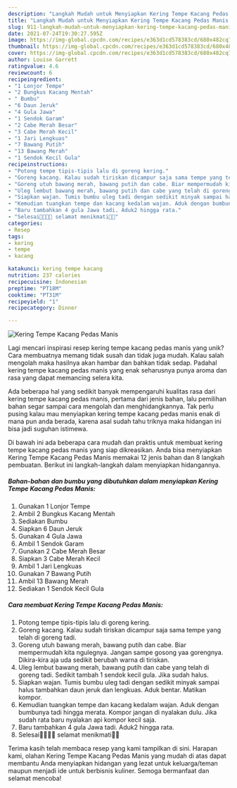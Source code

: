 ```yaml
---
description: "Langkah Mudah untuk Menyiapkan Kering Tempe Kacang Pedas Manis Anti Gagal"
title: "Langkah Mudah untuk Menyiapkan Kering Tempe Kacang Pedas Manis Anti Gagal"
slug: 911-langkah-mudah-untuk-menyiapkan-kering-tempe-kacang-pedas-manis-anti-gagal
date: 2021-07-24T19:30:27.595Z
image: https://img-global.cpcdn.com/recipes/e363d1cd578383cd/680x482cq70/kering-tempe-kacang-pedas-manis-foto-resep-utama.jpg
thumbnail: https://img-global.cpcdn.com/recipes/e363d1cd578383cd/680x482cq70/kering-tempe-kacang-pedas-manis-foto-resep-utama.jpg
cover: https://img-global.cpcdn.com/recipes/e363d1cd578383cd/680x482cq70/kering-tempe-kacang-pedas-manis-foto-resep-utama.jpg
author: Louise Garrett
ratingvalue: 4.6
reviewcount: 6
recipeingredient:
- "1 Lonjor Tempe"
- "2 Bungkus Kacang Mentah"
- " Bumbu"
- "6 Daun Jeruk"
- "4 Gula Jawa"
- "1 Sendok Garam"
- "2 Cabe Merah Besar"
- "3 Cabe Merah Kecil"
- "1 Jari Lengkuas"
- "7 Bawang Putih"
- "13 Bawang Merah"
- "1 Sendok Kecil Gula"
recipeinstructions:
- "Potong tempe tipis-tipis lalu di goreng kering."
- "Goreng kacang. Kalau sudah tiriskan dicampur saja sama tempe yang telah di goreng tadi."
- "Goreng utuh bawang merah, bawang putih dan cabe. Biar mempermudah kita ngulegnya. Jangan sampe gosong yaa gorengnya. Dikira-kira aja uda sedikit berubah warna di tiriskan."
- "Uleg lembut bawang merah, bawang putih dan cabe yang telah di goreng tadi. Sedikit tambah 1 sendok kecil gula. Jika sudah halus."
- "Siapkan wajan. Tumis bumbu uleg tadi dengan sedikit minyak sampai halus tambahkan daun jeruk dan lengkuas. Aduk bentar. Matikan kompor."
- "Kemudian tuangkan tempe dan kacang kedalam wajan. Aduk dengan bumbunya tadi hingga merata. Kompor jangan di nyalakan dulu. Jika sudah rata baru nyalakan api kompor kecil saja."
- "Baru tambahkan 4 gula Jawa tadi. Aduk2 hingga rata."
- "Selesai👏🏻😘😍 selamat menikmati🤎💐"
categories:
- Resep
tags:
- kering
- tempe
- kacang

katakunci: kering tempe kacang 
nutrition: 237 calories
recipecuisine: Indonesian
preptime: "PT18M"
cooktime: "PT31M"
recipeyield: "1"
recipecategory: Dinner

---
```



![Kering Tempe Kacang Pedas Manis](https://img-global.cpcdn.com/recipes/e363d1cd578383cd/680x482cq70/kering-tempe-kacang-pedas-manis-foto-resep-utama.jpg)

Lagi mencari inspirasi resep kering tempe kacang pedas manis yang unik? Cara membuatnya memang tidak susah dan tidak juga mudah. Kalau salah mengolah maka hasilnya akan hambar dan bahkan tidak sedap. Padahal kering tempe kacang pedas manis yang enak seharusnya punya aroma dan rasa yang dapat memancing selera kita.



Ada beberapa hal yang sedikit banyak mempengaruhi kualitas rasa dari kering tempe kacang pedas manis, pertama dari jenis bahan, lalu pemilihan bahan segar sampai cara mengolah dan menghidangkannya. Tak perlu pusing kalau mau menyiapkan kering tempe kacang pedas manis enak di mana pun anda berada, karena asal sudah tahu triknya maka hidangan ini bisa jadi suguhan istimewa.


Di bawah ini ada beberapa cara mudah dan praktis untuk membuat kering tempe kacang pedas manis yang siap dikreasikan. Anda bisa menyiapkan Kering Tempe Kacang Pedas Manis memakai 12 jenis bahan dan 8 langkah pembuatan. Berikut ini langkah-langkah dalam menyiapkan hidangannya.

<!--inarticleads1-->

##### Bahan-bahan dan bumbu yang dibutuhkan dalam menyiapkan Kering Tempe Kacang Pedas Manis:

1. Gunakan 1 Lonjor Tempe
1. Ambil 2 Bungkus Kacang Mentah
1. Sediakan  Bumbu
1. Siapkan 6 Daun Jeruk
1. Gunakan 4 Gula Jawa
1. Ambil 1 Sendok Garam
1. Gunakan 2 Cabe Merah Besar
1. Siapkan 3 Cabe Merah Kecil
1. Ambil 1 Jari Lengkuas
1. Gunakan 7 Bawang Putih
1. Ambil 13 Bawang Merah
1. Sediakan 1 Sendok Kecil Gula




<!--inarticleads2-->

##### Cara membuat Kering Tempe Kacang Pedas Manis:

1. Potong tempe tipis-tipis lalu di goreng kering.
1. Goreng kacang. Kalau sudah tiriskan dicampur saja sama tempe yang telah di goreng tadi.
1. Goreng utuh bawang merah, bawang putih dan cabe. Biar mempermudah kita ngulegnya. Jangan sampe gosong yaa gorengnya. Dikira-kira aja uda sedikit berubah warna di tiriskan.
1. Uleg lembut bawang merah, bawang putih dan cabe yang telah di goreng tadi. Sedikit tambah 1 sendok kecil gula. Jika sudah halus.
1. Siapkan wajan. Tumis bumbu uleg tadi dengan sedikit minyak sampai halus tambahkan daun jeruk dan lengkuas. Aduk bentar. Matikan kompor.
1. Kemudian tuangkan tempe dan kacang kedalam wajan. Aduk dengan bumbunya tadi hingga merata. Kompor jangan di nyalakan dulu. Jika sudah rata baru nyalakan api kompor kecil saja.
1. Baru tambahkan 4 gula Jawa tadi. Aduk2 hingga rata.
1. Selesai👏🏻😘😍 selamat menikmati🤎💐




Terima kasih telah membaca resep yang kami tampilkan di sini. Harapan kami, olahan Kering Tempe Kacang Pedas Manis yang mudah di atas dapat membantu Anda menyiapkan hidangan yang lezat untuk keluarga/teman maupun menjadi ide untuk berbisnis kuliner. Semoga bermanfaat dan selamat mencoba!
